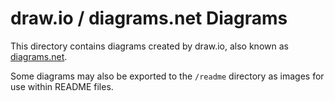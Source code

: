# draw.io / diagrams.net Diagrams

This directory contains diagrams created by draw.io, also known as [diagrams.net](https://www.diagrams.net/).

Some diagrams may also be exported to the `/readme` directory as images for use within README files.